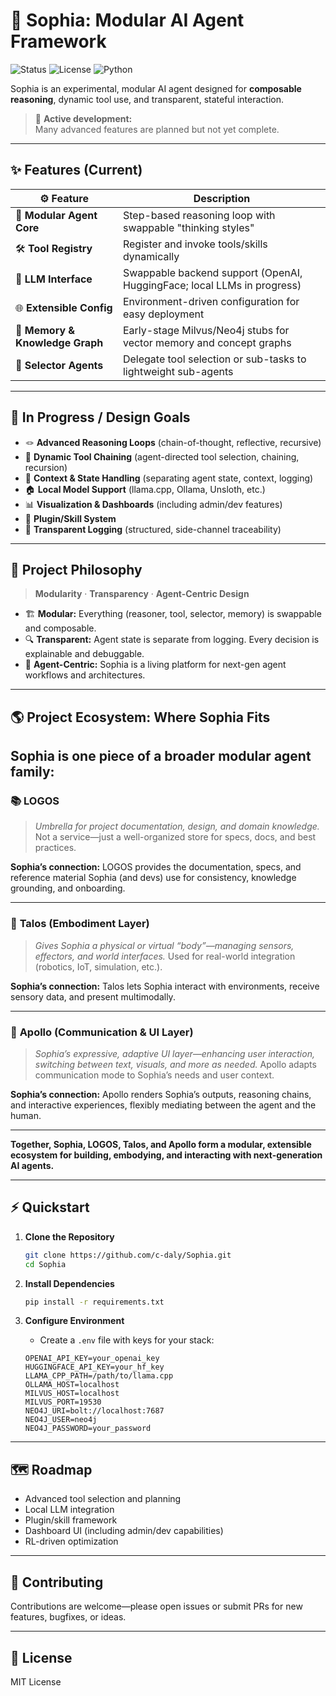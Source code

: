 # 🤖 Sophia: Modular AI Agent Framework

![Status](https://img.shields.io/badge/status-experimental-blue)
![License](https://img.shields.io/badge/license-MIT-green)
![Python](https://img.shields.io/badge/python-3.9%2B-yellow)

Sophia is an experimental, modular AI agent designed for **composable reasoning**, dynamic tool use, and transparent, stateful interaction.

> 🚧 **Active development:**  
> Many advanced features are planned but not yet complete.

---

## ✨ Features (Current)

| ⚙️ Feature                          | Description                                                                                  |
|-------------------------------------|---------------------------------------------------------------------------------------------|
| 🧠 **Modular Agent Core**           | Step-based reasoning loop with swappable "thinking styles"                                   |
| 🛠️ **Tool Registry**               | Register and invoke tools/skills dynamically                                                 |
| 🤖 **LLM Interface**                | Swappable backend support (OpenAI, HuggingFace; local LLMs in progress)                     |
| 🌐 **Extensible Config**            | Environment-driven configuration for easy deployment                                         |
| 💾 **Memory & Knowledge Graph**     | Early-stage Milvus/Neo4j stubs for vector memory and concept graphs                         |
| 🔀 **Selector Agents**              | Delegate tool selection or sub-tasks to lightweight sub-agents                               |

---

## 🚀 In Progress / Design Goals

- 🪢 **Advanced Reasoning Loops** (chain-of-thought, reflective, recursive)
- 🔗 **Dynamic Tool Chaining** (agent-directed tool selection, chaining, recursion)
- 🧩 **Context & State Handling** (separating agent state, context, logging)
- 🏠 **Local Model Support** (llama.cpp, Ollama, Unsloth, etc.)
- 📊 **Visualization & Dashboards** (including admin/dev features)
- 🔌 **Plugin/Skill System**
- 📝 **Transparent Logging** (structured, side-channel traceability)

---

## 🧭 Project Philosophy

> **Modularity** · **Transparency** · **Agent-Centric Design**

- 🏗️ **Modular:** Everything (reasoner, tool, selector, memory) is swappable and composable.
- 🔍 **Transparent:** Agent state is separate from logging. Every decision is explainable and debuggable.
- 🧬 **Agent-Centric:** Sophia is a living platform for next-gen agent workflows and architectures.

---

## 🌎 Project Ecosystem: Where Sophia Fits

Sophia is one piece of a broader modular agent family:
---

### 📚 **LOGOS**

> *Umbrella for project documentation, design, and domain knowledge.*
> Not a service—just a well-organized store for specs, docs, and best practices.

**Sophia’s connection:**
LOGOS provides the documentation, specs, and reference material Sophia (and devs) use for consistency, knowledge grounding, and onboarding.

---

### 🤲 **Talos (Embodiment Layer)**

> *Gives Sophia a physical or virtual “body”—managing sensors, effectors, and world interfaces.*
> Used for real-world integration (robotics, IoT, simulation, etc.).

**Sophia’s connection:**
Talos lets Sophia interact with environments, receive sensory data, and present multimodally.

---

### 🎨 **Apollo (Communication & UI Layer)**

> *Sophia’s expressive, adaptive UI layer—enhancing user interaction, switching between text, visuals, and more as needed.*
> Apollo adapts communication mode to Sophia’s needs and user context.

**Sophia’s connection:**
Apollo renders Sophia’s outputs, reasoning chains, and interactive experiences, flexibly mediating between the agent and the human.

---

**Together, Sophia, LOGOS, Talos, and Apollo form a modular, extensible ecosystem for building, embodying, and interacting with next-generation AI agents.**

---

## ⚡ Quickstart

1. **Clone the Repository**

   ```sh
   git clone https://github.com/c-daly/Sophia.git
   cd Sophia
   ```

2. **Install Dependencies**

   ```sh
   pip install -r requirements.txt
   ```

3. **Configure Environment**

   * Create a `.env` file with keys for your stack:

    ```
    OPENAI_API_KEY=your_openai_key
    HUGGINGFACE_API_KEY=your_hf_key
    LLAMA_CPP_PATH=/path/to/llama.cpp
    OLLAMA_HOST=localhost
    MILVUS_HOST=localhost
    MILVUS_PORT=19530
    NEO4J_URI=bolt://localhost:7687
    NEO4J_USER=neo4j
    NEO4J_PASSWORD=your_password
    ```

---

## 🗺️ Roadmap

* Advanced tool selection and planning
* Local LLM integration
* Plugin/skill framework
* Dashboard UI (including admin/dev capabilities)
* RL-driven optimization

---

## 🤝 Contributing

Contributions are welcome—please open issues or submit PRs for new features, bugfixes, or ideas.

---

## 📄 License

MIT License


